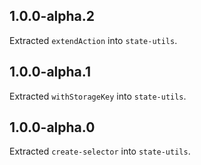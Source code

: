 ## 1.0.0-alpha.2

Extracted `extendAction` into `state-utils`.

## 1.0.0-alpha.1

Extracted `withStorageKey` into `state-utils`.

## 1.0.0-alpha.0

Extracted `create-selector` into `state-utils`.
